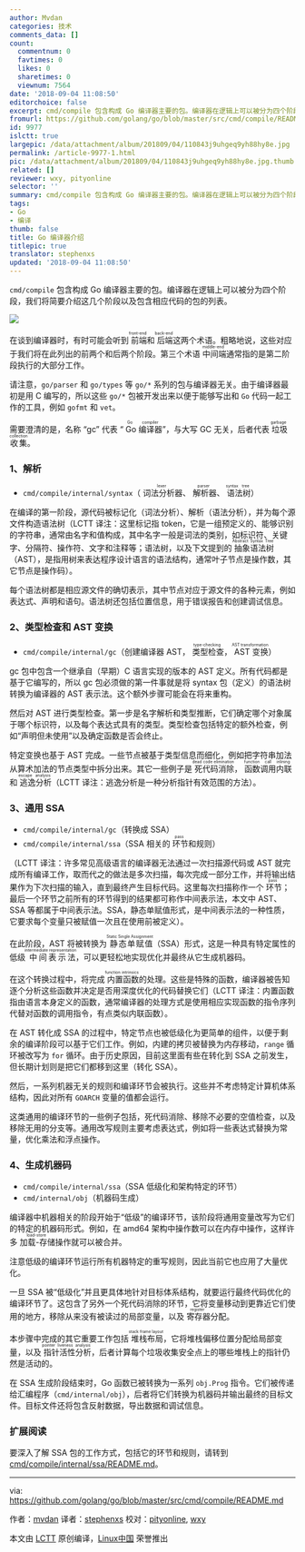 ```yaml
---
author: Mvdan
categories: 技术
comments_data: []
count:
  commentnum: 0
  favtimes: 0
  likes: 0
  sharetimes: 0
  viewnum: 7564
date: '2018-09-04 11:08:50'
editorchoice: false
excerpt: cmd/compile 包含构成 Go 编译器主要的包。编译器在逻辑上可以被分为四个阶段，我们将简要介绍这几个阶段以及包含相应代码的包的列表。
fromurl: https://github.com/golang/go/blob/master/src/cmd/compile/README.md
id: 9977
islctt: true
largepic: /data/attachment/album/201809/04/110843j9uhgeq9yh88hy8e.jpg
permalink: /article-9977-1.html
pic: /data/attachment/album/201809/04/110843j9uhgeq9yh88hy8e.jpg.thumb.jpg
related: []
reviewer: wxy, pityonline
selector: ''
summary: cmd/compile 包含构成 Go 编译器主要的包。编译器在逻辑上可以被分为四个阶段，我们将简要介绍这几个阶段以及包含相应代码的包的列表。
tags:
- Go
- 编译
thumb: false
title: Go 编译器介绍
titlepic: true
translator: stephenxs
updated: '2018-09-04 11:08:50'
---
```


`cmd/compile` 包含构成 Go 编译器主要的包。编译器在逻辑上可以被分为四个阶段，我们将简要介绍这几个阶段以及包含相应代码的包的列表。


![](/data/attachment/album/201809/04/110843j9uhgeq9yh88hy8e.jpg)


在谈到编译器时，有时可能会听到<ruby> 前端 <rt>  front-end </rt></ruby>和<ruby> 后端 <rt>  back-end </rt></ruby>这两个术语。粗略地说，这些对应于我们将在此列出的前两个和后两个阶段。第三个术语<ruby> 中间端 <rt>  middle-end </rt></ruby>通常指的是第二阶段执行的大部分工作。


请注意，`go/parser` 和 `go/types` 等 `go/*` 系列的包与编译器无关。由于编译器最初是用 C 编写的，所以这些 `go/*` 包被开发出来以便于能够写出和 `Go` 代码一起工作的工具，例如 `gofmt` 和 `vet`。


需要澄清的是，名称 “gc” 代表 “<ruby> Go 编译器 <rt>  Go compiler </rt></ruby>”，与大写 GC 无关，后者代表<ruby> 垃圾收集 <rt>  garbage collection </rt></ruby>。


### 1、解析


* `cmd/compile/internal/syntax`（<ruby> 词法分析器 <rt>  lexer </rt></ruby>、<ruby> 解析器 <rt>  parser </rt></ruby>、<ruby> 语法树 <rt>  syntax tree </rt></ruby>）


在编译的第一阶段，源代码被标记化（词法分析）、解析（语法分析），并为每个源文件构造语法树（LCTT 译注：这里标记指 token，它是一组预定义的、能够识别的字符串，通常由名字和值构成，其中名字一般是词法的类别，如标识符、关键字、分隔符、操作符、文字和注释等；语法树，以及下文提到的<ruby> 抽象语法树 <rt>  Abstract Syntax Tree </rt></ruby>（AST），是指用树来表达程序设计语言的语法结构，通常叶子节点是操作数，其它节点是操作码）。


每个语法树都是相应源文件的确切表示，其中节点对应于源文件的各种元素，例如表达式、声明和语句。语法树还包括位置信息，用于错误报告和创建调试信息。


### 2、类型检查和 AST 变换


* `cmd/compile/internal/gc`（创建编译器 AST，<ruby> 类型检查 <rt>  type-checking </rt></ruby>，<ruby> AST 变换 <rt>  AST transformation </rt></ruby>）


gc 包中包含一个继承自（早期）C 语言实现的版本的 AST 定义。所有代码都是基于它编写的，所以 gc 包必须做的第一件事就是将 syntax 包（定义）的语法树转换为编译器的 AST 表示法。这个额外步骤可能会在将来重构。


然后对 AST 进行类型检查。第一步是名字解析和类型推断，它们确定哪个对象属于哪个标识符，以及每个表达式具有的类型。类型检查包括特定的额外检查，例如“声明但未使用”以及确定函数是否会终止。


特定变换也基于 AST 完成。一些节点被基于类型信息而细化，例如把字符串加法从算术加法的节点类型中拆分出来。其它一些例子是<ruby> 死代码消除 <rt>  dead code elimination </rt></ruby>，<ruby> 函数调用内联 <rt>  function call inlining </rt></ruby>和<ruby> 逃逸分析 <rt>  escape analysis </rt></ruby>（LCTT 译注：逃逸分析是一种分析指针有效范围的方法）。


### 3、通用 SSA


* `cmd/compile/internal/gc`（转换成 SSA）
* `cmd/compile/internal/ssa`（SSA 相关的<ruby> 环节 <rt>  pass </rt></ruby>和规则）


（LCTT 译注：许多常见高级语言的编译器无法通过一次扫描源代码或 AST 就完成所有编译工作，取而代之的做法是多次扫描，每次完成一部分工作，并将输出结果作为下次扫描的输入，直到最终产生目标代码。这里每次扫描称作一个<ruby> 环节 <rt>  pass </rt></ruby>；最后一个环节之前所有的环节得到的结果都可称作中间表示法，本文中 AST、SSA 等都属于中间表示法。SSA，静态单赋值形式，是中间表示法的一种性质，它要求每个变量只被赋值一次且在使用前被定义）。


在此阶段，AST 将被转换为<ruby> 静态单赋值 <rt>  Static Single Assignment </rt></ruby>（SSA）形式，这是一种具有特定属性的低级<ruby> 中间表示法 <rt>  intermediate representation </rt></ruby>，可以更轻松地实现优化并最终从它生成机器码。


在这个转换过程中，将完成<ruby> 内置函数 <rt>  function intrinsics </rt></ruby>的处理。这些是特殊的函数，编译器被告知逐个分析这些函数并决定是否用深度优化的代码替换它们（LCTT 译注：内置函数指由语言本身定义的函数，通常编译器的处理方式是使用相应实现函数的指令序列代替对函数的调用指令，有点类似内联函数）。


在 AST 转化成 SSA 的过程中，特定节点也被低级化为更简单的组件，以便于剩余的编译阶段可以基于它们工作。例如，内建的拷贝被替换为内存移动，`range` 循环被改写为 `for` 循环。由于历史原因，目前这里面有些在转化到 SSA 之前发生，但长期计划则是把它们都移到这里（转化 SSA）。


然后，一系列机器无关的规则和编译环节会被执行。这些并不考虑特定计算机体系结构，因此对所有 `GOARCH` 变量的值都会运行。


这类通用的编译环节的一些例子包括，死代码消除、移除不必要的空值检查，以及移除无用的分支等。通用改写规则主要考虑表达式，例如将一些表达式替换为常量，优化乘法和浮点操作。


### 4、生成机器码


* `cmd/compile/internal/ssa`（SSA 低级化和架构特定的环节）
* `cmd/internal/obj`（机器码生成）


编译器中机器相关的阶段开始于“低级”的编译环节，该阶段将通用变量改写为它们的特定的机器码形式。例如，在 amd64 架构中操作数可以在内存中操作，这样许多<ruby> 加载-存储 <rt>  load-store </rt></ruby>操作就可以被合并。


注意低级的编译环节运行所有机器特定的重写规则，因此当前它也应用了大量优化。


一旦 SSA 被“低级化”并且更具体地针对目标体系结构，就要运行最终代码优化的编译环节了。这包含了另外一个死代码消除的环节，它将变量移动到更靠近它们使用的地方，移除从来没有被读过的局部变量，以及<ruby> 寄存器 <rt>  register </rt></ruby>分配。


本步骤中完成的其它重要工作包括<ruby> 堆栈布局 <rt>  stack frame layout </rt></ruby>，它将堆栈偏移位置分配给局部变量，以及<ruby> 指针活性分析 <rt>  pointer liveness analysis </rt></ruby>，后者计算每个垃圾收集安全点上的哪些堆栈上的指针仍然是活动的。


在 SSA 生成阶段结束时，Go 函数已被转换为一系列 `obj.Prog` 指令。它们被传递给汇编程序（`cmd/internal/obj`），后者将它们转换为机器码并输出最终的目标文件。目标文件还将包含反射数据，导出数据和调试信息。


### 扩展阅读


要深入了解 SSA 包的工作方式，包括它的环节和规则，请转到 [cmd/compile/internal/ssa/README.md](https://github.com/golang/go/blob/master/src/cmd/compile/internal/ssa/README.md)。




---


via: <https://github.com/golang/go/blob/master/src/cmd/compile/README.md>


作者：[mvdan](https://github.com/mvdan) 译者：[stephenxs](https://github.com/stephenxs) 校对：[pityonline](https://github.com/pityonline), [wxy](https://github.com/wxy)


本文由 [LCTT](https://github.com/LCTT/TranslateProject) 原创编译，[Linux中国](https://linux.cn/) 荣誉推出